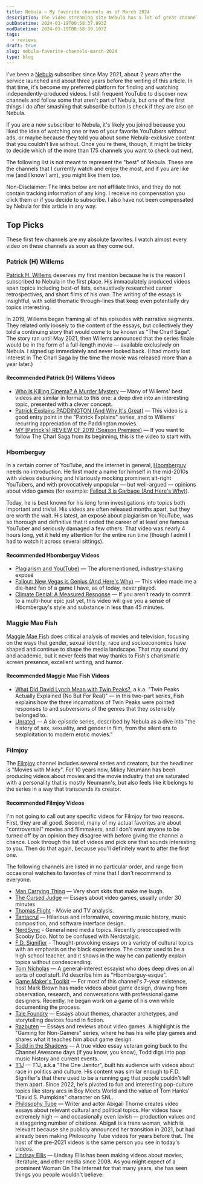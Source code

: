 ```yaml
---
title: Nebula — My favorite channels as of March 2024
description: The video streaming site Nebula has a lot of great channels. Here are some of my favorites.
pubDatetime: 2024-03-19T00:58:37.893Z
modDatetime: 2024-03-19T00:58:39.107Z
tags:
  - reviews
draft: true
slug: nebula-favorite-channels-march-2024
type: blog
---
```


I've been a [Nebula](https://nebula.tv) subscriber since May 2021, about 2 years after the service launched and about three years before the writing of this article. In that time, it's become my preferred platform for finding and watching independently-produced videos. I still frequent YouTube to discover new channels and follow some that aren't part of Nebula, but one of the first things I do after smashing that subscribe button is check if they are also on Nebula.

If you are a new subscriber to Nebula, it's likely you joined because you liked the idea of watching one or two of your favorite YouTubers without ads, or maybe because they told you about some Nebula-exclusive content that you couldn't live without. Once you're there, though, it might be tricky to decide which of the more than 175 channels you want to check out next.

The following list is not meant to represent the "best" of Nebula. These are the channels that I currently watch and enjoy the most, and if you are like me (and I know I am), you might like them too.

Non-Disclaimer: The links below are _not_ affiliate links, and they do not contain tracking information of any king. I receive no compensation you click them or if you decide to subscribe. I also have not been compensated by Nebula for this article in any way.

## Top Picks

These first few channels are my absolute favorites. I watch almost every video on these channels as soon as they come out.

### Patrick (H) Willems

[Patrick H. Willems](https://nebula.tv/patrickhwillems) deserves my first mention because he is the reason I subscribed to Nebula in the first place. His immaculately produced videos span topics including best-of lists, exhaustively researched career retrospectives, and short films of his own. The writing of the essays is insightful, with solid thematic through-lines that keep even potentially dry topics interesting.

In 2019, Willems began framing all of his episodes with narrative segments. They related only loosely to the content of the essays, but collectively they told a continuing story that would come to be known as "The Charl Saga". The story ran until May 2021, then Willems announced that the series finale would be in the form of a full-length movie — available exclusively on Nebula. I signed up immediately and never looked back. (I had mostly lost interest in The Charl Saga by the time the movie was released more than a year later.)

#### Recommended Patrick (H) Willems Videos

- [Who Is Killing Cinema? A Murder Mystery](https://nebula.tv/videos/patrickhwillems-who-is-killing-cinema-a-murder-mystery) — Many of Willems' best videos are similar in format to this one: a deep dive into an interesting topic, presented with a clever concept.
- [Patrick Explains PADDINGTON (And Why It's Great)](https://nebula.tv/videos/patrick-willems-patrick-explains-paddington-and-why-it-s-great) — This video is a good entry point in the "Patrick Explains" series, and to Willems' recurring appreciation of the Paddington movies.
- [MY [Patrick's] REVIEW OF 2019 (Season Premiere)](https://nebula.tv/videos/patrick-h-willems-yt-my-review-of-2019-season-premiere) — If you want to follow The Charl Saga from its beginning, this is the video to start with.

### Hbomberguy

In a certain corner of YouTube, and the internet in general, [Hbomberguy](https://nebula.tv/hbomberguy) needs no introduction. He first made a name for himself in the mid-2010s with videos debunking and hilariously mocking prominent alt-right YouTubers, and with provocatively unpopular — but well-argued — opinions about video games (for example: [Fallout 3 is Garbage (And Here's Why)](https://nebula.tv/videos/hbomberguy-fallout-3-is-garbage-and-here-s-why)).

Today, he is best known for his long form investigations into topics both important and trivial. His videos are often released months apart, but they are worth the wait. His latest, an exposé about plagiarism on YouTube, was so thorough and definitive that it ended the career of at least one famous YouTuber and seriously damaged a few others. That video was nearly 4 hours long, yet it held my attention for the entire run time (though I admit I had to watch it across several sittings).

#### Recommended Hbomberguy Videos

- [Plagiarism and You(Tube)](https://nebula.tv/videos/hbomberguy-plagiarism-and-youtube) — The aforementioned, industry-shaking exposé
- [Fallout: New Vegas is Genius (And Here's Why)](https://nebula.tv/videos/hbomberguy-yt-fallout-new-vegas-is-genius-and-here-s-why) — This video made me a die-hard fan of a game I have, as of today, never played.
- [Climate Denial: A Measured Response](https://nebula.tv/videos/hbomberguy-climate-denial-a-measured-response) — If you aren't ready to commit to a multi-hour epic just yet, this video will give you a sense of Hbomberguy's style and substance in less than 45 minutes.

### Maggie Mae Fish

[Maggie Mae Fish](https://nebula.tv/maggiemaefish) does critical analysis of movies and television, focusing on the ways that gender, sexual identity, race and socioeconomics have shaped and continue to shape the media landscape. That may sound dry and academic, but it never feels that way thanks to Fish's charismatic screen presence, excellent writing, and humor.

#### Recommended Maggie Mae Fish Videos

- [What Did David Lynch Mean with Twin Peaks?](https://nebula.tv/videos/maggiemaefish-twin-peaks-actually-actually-explained-no-but-for-real), a.k.a. "Twin Peaks Actually Explained (No But For Real)" — in this two-part series, Fish explains how the three incarnations of Twin Peaks were pointed responses to and subversions of the genres that they ostensibly belonged to.
- [Unrated](https://nebula.tv/unrated) — A six-episode series, described by Nebula as a dive into "the history of sex, sexuality, and gender in film, from the silent era to sexploitation to modern erotic movies."

### Filmjoy

The [Filmjoy](https://nebula.tv/filmjoy) channel includes several series and creators, but the headliner is "Movies with Mikey". For 10 years now, Mikey Neumann has been producing videos about movies and the movie industry that are saturated with a personality that is mostly Neumann's, but also feels like it belongs to the series in a way that transcends its creator.

#### Recommended Filmjoy Videos

I'm not going to call out any specific videos for Filmjoy for two reasons. First, they are all good. Second, many of my actual favorites are about "controversial" movies and filmmakers, and I don't want anyone to be turned off by an opinion they disagree with before giving the channel a chance. Look through the list of videos and pick one that sounds interesting to you. Then do that again, because you'll definitely want to after the first one.

The following channels are listed in no particular order, and range from occasional watches to favorites of mine that I don't recommend to everyone.

- [Man Carrying Thing](https://nebula.tv/mancarryingthing) — Very short skits that make me laugh.
- [The Cursed Judge](https://nebula.tv/thecursedjudge) — Essays about video games, usually under 30 minutes
- [Thomas Flight](https://nebula.tv/thomasflight) - Movie and TV analysis.
- [Tantacrul](https://nebula.tv/tantacrul) — Hilarious and informative, covering music history, music composition, and software interface design.
- [NerdSync](https://nebula.tv/nerdsync) - General nerd media topics. Recently preoccupied with Scooby Doo. Not to be confused with Nerdstalgic.
- [F.D. Signifier](https://nebula.tv/fdsignifier) - Thought-provoking essays on a variety of cultural topics with an emphasis on the black experience. The creator used to be a high school teacher, and it shows in the way he can patiently explain topics without condescending.
- [Tom Nicholas](https://nebula.tv/tomnicholas) — A general-interest essayist who does deep dives on all sorts of cool stuff. I'd describe him as "Hbomberguy-esque".
- [Game Maker's Toolkit](https://nebula.tv/gmtk) — For most of this channel's 7-year existence, host Mark Brown has made videos about game design, drawing from observation, research, and conversations with professional game designers. Recently, he began work on a game of his own while documenting the process.
- [Tale Foundry](https://nebula.tv/talefoundry) — Essays about themes, character archetypes, and storytelling devices found in fiction.
- [Razbuten](https://nebula.tv/razbuten) — Essays and reviews about video games. A highlight is the "Gaming for Non-Gamers" series, where he has his wife play games and shares what it teaches him about game design.
- [Todd in the Shadows](https://nebula.tv/todd-in-the-shadows) — A true video essay veteran going back to the Channel Awesome days (if you know, you know), Todd digs into pop music history and current events.
- [T1J](https://nebula.tv/t1j) — T1J, a.k.a "The One Janitor", built his audience with videos about race in politics and culture. His content was similar enough to F.D. Signifier's that there used to be a running gag that people couldn't tell them apart. Since 2022, he's pivoted to fun and interesting pop-culture topics like story arcs in Boy Meets World and the value of Tom Hanks' "David S. Pumpkins" character on SNL.
- [Philosophy Tube](https://nebula.tv/philosophytube) — Writer and actor Abigail Thorne creates video essays about relevant cultural and political topics. Her videos have extremely high — and occasionally even lavish — production values and a staggering number of citations. Abigail is a trans woman, which is relevant because she publicly announced her transition in 2021, but had already been making Philosophy Tube videos for years before that. The host of the pre-2021 videos is the same person you see in today's videos.
- [Lindsay Ellis](https://nebula.tv/lindsayellis) — Lindsay Ellis has been making videos about movies, literature, and other media since 2008. As you might expect of a prominent Woman On The Internet for that many years, she has seen things you people wouldn't believe.
